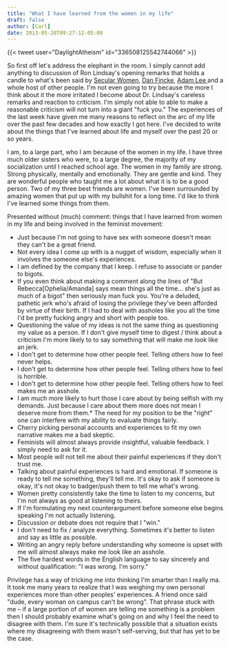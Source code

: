 ```yaml
---
title: "What I have learned from the women in my life"
draft: false
author: [Carl]
date: 2013-05-28T09:27:12-05:00
---
```


{{< tweet user="DaylightAtheism" id="336508125542744066" >}}

So first off let's address the elephant in the room. I simply cannot add anything to discussion of Ron Lindsay's opening remarks that holds a candle to what's been said by [Secular Women](http://www.secularwoman.org/Statement_of_Objection), [Dan Fincke](http://www.patheos.com/blogs/camelswithhammers/2013/05/feminism-civility-and-ron-lindsays-welcome-to-women-in-secularism/), [Adam Lee ](http://www.patheos.com/blogs/daylightatheism/2013/05/some-sadly-necessary-remarks-on-the-wiscfi-intro/)and a whole host of other people. I'm not even going to try because the more I think about it the more irritated I become about Dr. Lindsay's careless remarks and reaction to criticism. I'm simply not able to able to make a reasonable criticism will not turn into a giant "fuck you." The experiences of the last week have given me many reasons to reflect on the arc of my life over the past few decades and how exactly I got here. I've decided to write about the things that I've learned about life and myself over the past 20 or so years.

I am, to a large part, who I am because of the women in my life. I have three much older sisters who were, to a large degree, the majority of my socialization until I reached school age. The women in my family are strong. Strong physically, mentally and emotionally. They are gentle and kind. They are wonderful people who taught me a lot about what it is to be a good person. Two of my three best friends are women. I've been surrounded by amazing women that put up with my bullshit for a long time. I'd like to think I've learned some things from them.

Presented without (much) comment: things that I have learned from women in my life and being involved in the feminist movement:

* Just because I'm not going to have sex with someone doesn't mean they can't be a great friend.
* Not every idea I come up with is a nugget of wisdom, especially when it involves the someone else's experiences.
* I am defined by the company that I keep. I refuse to associate or pander to bigots.
* If you even think about making a comment along the lines of "But Rebecca[Ophelia/Amanda] says mean things all the time... she's just as much of a bigot" then seriously man fuck you. You're a deluded, pathetic jerk who's afraid of losing the privilege they've been afforded by virtue of their birth. If I had to deal with assholes like you all the time I'd be pretty fucking angry and short with people too.
* Questioning the value of my ideas is not the same thing as questioning my value as a person. If I don't give myself time to digest / think about a criticism I'm more likely to to say something that will make me look like an jerk.
* I don't get to determine how other people feel. Telling others how to feel never helps.
* I don't get to determine how other people feel. Telling others how to feel is horrible.
* I don't get to determine how other people feel. Telling others how to feel makes me an asshole.
* I am much more likely to hurt those I care about by being selfish with my demands. Just because I care about them more does not mean I deserve more from them.* The need for my position to be the "right" one can interfere with my ability to evaluate things fairly.
* Cherry picking personal accounts and experiences to fit my own narrative makes me a bad skeptic.
* Feminists will almost always provide insightful, valuable feedback. I simply need to ask for it.
* Most people will not tell me about their painful experiences if they don't trust me.
* Talking about painful experiences is hard and emotional. If someone is ready to tell me something, they'll tell me. It's okay to ask if someone is okay, it's not okay to badger/push them to tell me what's wrong.
* Women pretty consistently take the time to listen to my concerns, but I'm not always as good at listening to theirs.
* If I'm formulating my next counterargument before someone else begins speaking I'm not actually listening.
* Discussion or debate does not require that I "win."
* I don't need to fix / analyze everything. Sometimes it's better to listen and say as little as possible.
* Writing an angry reply before understanding why someone is upset with me will almost always make me look like an asshole.
* The five hardest words in the English language to say sincerely and without qualification: "I was wrong. I'm sorry."

Privilege has a way of tricking me into thinking I'm smarter than I really ma. It took me many years to realize that I was weighing my own personal experiences more than other peoples' experiences. A friend once said "dude, every woman on campus can't be wrong". That phrase stuck with me – if a large portion of of women are telling me something is a problem then I should probably examine what's going on and why I feel the need to disagree with them. I'm sure it's technically possible that a situation exists where my disagreeing with them wasn't self-serving, but that has yet to be the case.